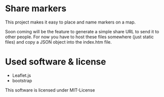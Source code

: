 # Share markers

This project makes it easy to place and name markers on a map.

Soon coming will be the feature to generate a simple share URL to send it to other
people. For now you have to host these files somewhere (just static files) and
copy a JSON object into the index.htm file.


# Used software & license

* Leaflet.js
* bootstrap

This software is licensed under MIT-License
